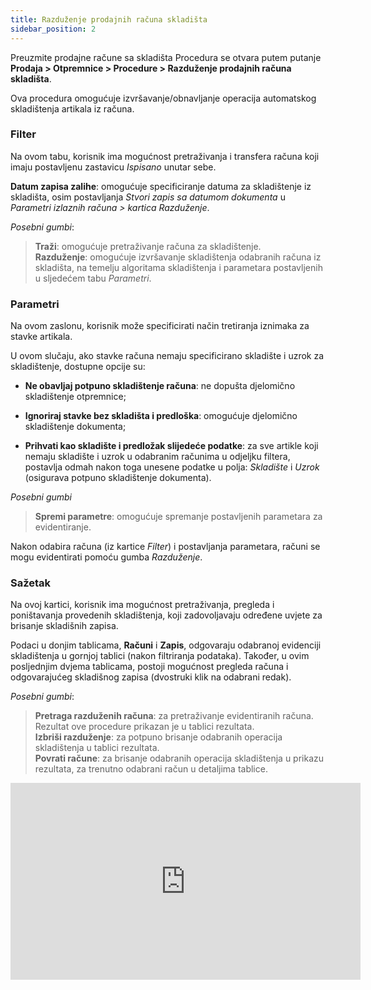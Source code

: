 ```yaml
---
title: Razduženje prodajnih računa skladišta
sidebar_position: 2
---
```


Preuzmite prodajne račune sa skladišta Procedura se otvara putem putanje **Prodaja > Otpremnice > Procedure > Razduženje prodajnih računa skladišta**. 

Ova procedura omogućuje izvršavanje/obnavljanje operacija automatskog skladištenja artikala iz računa.

### Filter

Na ovom tabu, korisnik ima mogućnost pretraživanja i transfera računa koji imaju postavljenu zastavicu *Ispisano* unutar sebe.

**Datum zapisa zalihe**: omogućuje specificiranje datuma za skladištenje iz skladišta, osim postavljanja *Stvori zapis sa datumom dokumenta* u *Parametri izlaznih računa > kartica Razduženje*.

*Posebni gumbi*:

> **Traži**: omogućuje pretraživanje računa za skladištenje.   
> **Razduženje**: omogućuje izvršavanje skladištenja odabranih računa iz skladišta, na temelju algoritama skladištenja i parametara postavljenih u sljedećem tabu *Parametri*. 

### Parametri

Na ovom zaslonu, korisnik može specificirati način tretiranja iznimaka za stavke artikala.

U ovom slučaju, ako stavke računa nemaju specificirano skladište i uzrok za skladištenje, dostupne opcije su:

- **Ne obavljaj potpuno skladištenje računa**: ne dopušta djelomično skladištenje otpremnice;

- **Ignoriraj stavke bez skladišta i predloška**: omogućuje djelomično skladištenje dokumenta;

- **Prihvati kao skladište i predložak slijedeće podatke**: za sve artikle koji nemaju skladište i uzrok u odabranim računima u odjeljku filtera, postavlja odmah nakon toga unesene podatke u polja: *Skladište* i *Uzrok* (osigurava potpuno skladištenje dokumenta).

*Posebni gumbi*

> **Spremi parametre**: omogućuje spremanje postavljenih parametara za evidentiranje.

Nakon odabira računa (iz kartice *Filter*) i postavljanja parametara, računi se mogu evidentirati pomoću gumba *Razduženje*.

### Sažetak

Na ovoj kartici, korisnik ima mogućnost pretraživanja, pregleda i poništavanja provedenih skladištenja, koji zadovoljavaju određene uvjete za brisanje skladišnih zapisa.

Podaci u donjim tablicama, **Računi** i **Zapis**, odgovaraju odabranoj evidenciji skladištenja u gornjoj tablici (nakon filtriranja podataka). Također, u ovim posljednjim dvjema tablicama, postoji mogućnost pregleda računa i odgovarajućeg skladišnog zapisa (dvostruki klik na odabrani redak).

*Posebni gumbi*:
> **Pretraga razduženih računa**: za pretraživanje evidentiranih računa. Rezultat ove procedure prikazan je u tablici rezultata.   
> **Izbriši razduženje**: za potpuno brisanje odabranih operacija skladištenja u tablici rezultata.   
> **Povrati račune**: za brisanje odabranih operacija skladištenja u prikazu rezultata, za trenutno odabrani račun u detaljima tablice.



<iframe width="560" height="315" src="https://www.youtube.com/embed/MWEUxnmD1hk" title="YouTube video player" frameborder="0" allow="accelerometer; autoplay; clipboard-write; encrypted-media; gyroscope; picture-in-picture" allowfullscreen></iframe>
